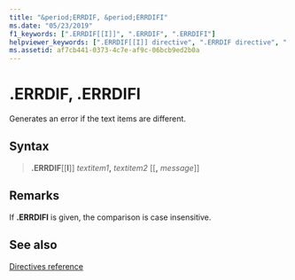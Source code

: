 ```yaml
---
title: "&period;ERRDIF, &period;ERRDIFI"
ms.date: "05/23/2019"
f1_keywords: [".ERRDIF[[I]]", ".ERRDIF", ".ERRDIFI"]
helpviewer_keywords: [".ERRDIF[[I]] directive", ".ERRDIF directive", ".ERRDIFI directive"]
ms.assetid: af7cb441-0373-4c7e-af9c-06bcb9ed2b0a
---
```

# &period;ERRDIF, &period;ERRDIFI

Generates an error if the text items are different.

## Syntax

> **.ERRDIF**[[**I**]] *textitem1*__,__ *textitem2* [[__,__ *message*]]

## Remarks

If **&period;ERRDIFI** is given, the comparison is case insensitive.

## See also

[Directives reference](../../assembler/masm/directives-reference.md)
